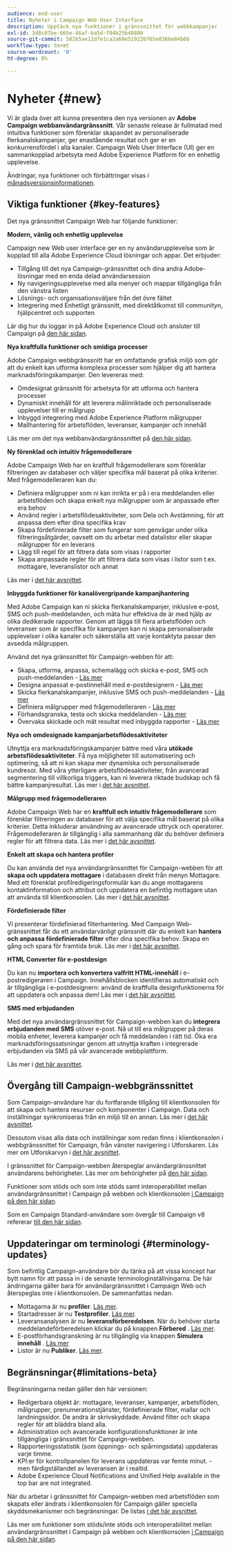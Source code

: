```yaml
---
audience: end-user
title: Nyheter i Campaign Web User Interface
description: Upptäck nya funktioner i gränssnittet för webbkampanjer
exl-id: 3d8c07be-665e-46af-ba5d-f04b25b40880
source-git-commit: 581b5ae12d7e1ca2a68e51923b765e0366e84b66
workflow-type: tm+mt
source-wordcount: '0'
ht-degree: 0%

---
```



# Nyheter {#new}

Vi är glada över att kunna presentera den nya versionen av **Adobe Campaign webbanvändargränssnitt**. Vår senaste release är fullmatad med intuitiva funktioner som förenklar skapandet av personaliserade flerkanalskampanjer, ger enastående resultat och ger er en konkurrensfördel i alla kanaler. Campaign Web User Interface (UI) ger en sammankopplad arbetsyta med Adobe Experience Platform för en enhetlig upplevelse.

Ändringar, nya funktioner och förbättringar visas i [månadsversionsinformationen](release-notes.md).


## Viktiga funktioner {#key-features}

Det nya gränssnittet Campaign Web har följande funktioner:

**Modern, vänlig och enhetlig upplevelse**

Campaign new Web user interface ger en ny användarupplevelse som är kopplad till alla Adobe Experience Cloud lösningar och appar. Det erbjuder:

* Tillgång till det nya Campaign-gränssnittet och dina andra Adobe-lösningar med en enda delad användarsession
* Ny navigeringsupplevelse med alla menyer och mappar tillgängliga från den vänstra listen
* Lösnings- och organisationsväljare från det övre fältet
* Integrering med Enhetligt gränssnitt, med direktåtkomst till communityn, hjälpcentret och supporten

Lär dig hur du loggar in på Adobe Experience Cloud och ansluter till Campaign på [den här sidan](../get-started/connect-to-campaign.md).


**Nya kraftfulla funktioner och smidiga processer**

Adobe Campaign webbgränssnitt har en omfattande grafisk miljö som gör att du enkelt kan utforma komplexa processer som hjälper dig att hantera marknadsföringskampanjer. Den levereras med:

* Omdesignat gränssnitt för arbetsyta för att utforma och hantera processer
* Dynamiskt innehåll för att leverera målinriktade och personaliserade upplevelser till er målgrupp
* Inbyggd integrering med Adobe Experience Platform målgrupper
* Mallhantering för arbetsflöden, leveranser, kampanjer och innehåll

Läs mer om det nya webbanvändargränssnittet på [den här sidan](../get-started/user-interface.md).

**Ny förenklad och intuitiv frågemodellerare**

Adobe Campaign Web har en kraftfull frågemodellerare som förenklar filtreringen av databaser och väljer specifika mål baserat på olika kriterier. Med frågemodelleraren kan du:

* Definiera målgrupper som ni kan inrikta er på i era meddelanden eller arbetsflöden och skapa enkelt nya målgrupper som är anpassade efter era behov
* Använd regler i arbetsflödesaktiviteter, som Dela och Avstämning, för att anpassa dem efter dina specifika krav
* Skapa fördefinierade filter som fungerar som genvägar under olika filtreringsåtgärder, oavsett om du arbetar med datalistor eller skapar målgrupper för en leverans
* Lägg till regel för att filtrera data som visas i rapporter
* Skapa anpassade regler för att filtrera data som visas i listor som t.ex. mottagare, leveranslistor och annat

Läs mer i [det här avsnittet](../query/query-modeler-overview.md).


**Inbyggda funktioner för kanalövergripande kampanjhantering**

Med Adobe Campaign kan ni skicka flerkanalskampanjer, inklusive e-post, SMS och push-meddelanden, och mäta hur effektiva de är med hjälp av olika dedikerade rapporter. Genom att lägga till flera arbetsflöden och leveranser som är specifika för kampanjen kan ni skapa personaliserade upplevelser i olika kanaler och säkerställa att varje kontaktyta passar den avsedda målgruppen.

Använd det nya gränssnittet för Campaign-webben för att:

* Skapa, utforma, anpassa, schemalägg och skicka e-post, SMS och push-meddelanden - [Läs mer](../msg/gs-messages.md)
* Designa anpassat e-postinnehåll med e-postdesignern - [Läs mer](../email/edit-content.md)
* Skicka flerkanalskampanjer, inklusive SMS och push-meddelanden - [Läs mer](../workflows/activities/channels.md)
* Definiera målgrupper med frågemodelleraren - [Läs mer](../audience/about-recipients.md)
* Förhandsgranska, testa och skicka meddelanden - [Läs mer](../monitor/prepare-send.md)
* Övervaka skickade och mät resultat med inbyggda rapporter - [Läs mer](../reporting/delivery-reports.md)



**Nya och omdesignade kampanjarbetsflödesaktiviteter**

Utnyttja era marknadsföringskampanjer bättre med våra **utökade arbetsflödesaktiviteter**. Få nya möjligheter till automatisering och optimering, så att ni kan skapa mer dynamiska och personaliserade kundresor. Med våra ytterligare arbetsflödesaktiviteter, från avancerad segmentering till villkorliga triggers, kan ni leverera riktade budskap och få bättre kampanjresultat. Läs mer i [det här avsnittet](../workflows/gs-workflows.md).


**Målgrupp med frågemodelleraren**

Adobe Campaign Web har en **kraftfull och intuitiv frågemodellerare** som förenklar filtreringen av databaser för att välja specifika mål baserat på olika kriterier. Detta inkluderar användning av avancerade uttryck och operatorer. Frågemodelleraren är tillgänglig i alla sammanhang där du behöver definiera regler för att filtrera data. Läs mer i [det här avsnittet](../query/query-modeler-overview.md).

**Enkelt att skapa och hantera profiler**

Du kan använda det nya användargränssnittet för Campaign-webben för att **skapa och uppdatera mottagare** i databasen direkt från menyn Mottagare. Med ett förenklat profilredigeringsformulär kan du ange mottagarens kontaktinformation och attribut och uppdatera en befintlig mottagare utan att använda till klientkonsolen. Läs mer i [det här avsnittet](../audience/about-recipients.md).

<!--
* Adobe Experience Manager (AEM) Integration
    
    With our AEM integration extended to web UI, you can easily manage assets and synchronize full HTML templates, empowering you to create captivating digital experiences without any hassle. 
    
    Elevate and streamline your content management capabilities on the web UI with this integration to boost productivity.
-->
<!--
* **Gen AI for Email content**

    Say goodbye to manual content creation and hello to efficient, data-driven campaigns with the power of Gen AI.  Our Gen AI technology utilizes advanced algorithms to **generate highly engaging and personalized content**. Drive higher open rates, click-through rates, and conversions with Gen AI's intelligent content generation. Stay ahead of the competition and elevate your email marketing game with Gen AI on email content.

    Learn more in [this section](../email/generative-gs.md).
-->
<!--
**AI-powered Contextual Help**

Ask questions and find guidance directly from the product user interface. The new **AI-powered Contextual Help** helps you learn and grow your expertise on new Campaign features. Based on the latest product documentation, it assists you to find help and get step-by-step guidance instantly, as you are building your use cases. This feature is currently available in Beta, for a limited set of users. Learn more in [this section](../get-started/-using-ai.md).-->

**Fördefinierade filter**

Vi presenterar fördefinierad filterhantering. Med Campaign Web-gränssnittet får du ett användarvänligt gränssnitt där du enkelt kan **hantera och anpassa fördefinierade filter** efter dina specifika behov. Skapa en gång och spara för framtida bruk. Läs mer i [det här avsnittet](../get-started/predefined-filters.md).

**HTML Converter för e-postdesign**

Du kan nu **importera och konvertera valfritt HTML-innehåll** i e-postredigeraren i Campaign. Innehållsblocken identifieras automatiskt och är tillgängliga i e-postdesignern: använd de kraftfulla designfunktionerna för att uppdatera och anpassa dem! Läs mer i [det här avsnittet](../email/existing-content.md).


**SMS med erbjudanden**

Med det nya användargränssnittet för Campaign-webben kan du **integrera erbjudanden med SMS** utöver e-post. Nå ut till era målgrupper på deras mobila enheter, leverera kampanjer och få meddelanden i rätt tid. Öka era marknadsföringssatsningar genom att utnyttja kraften i integrerade erbjudanden via SMS på vår avancerade webbplattform.

Läs mer i [det här avsnittet](../msg/offers.md).

## Övergång till Campaign-webbgränssnittet

Som Campaign-användare har du fortfarande tillgång till klientkonsolen för att skapa och hantera resurser och komponenter i Campaign. Data och inställningar synkroniseras från en miljö till en annan. Läs mer i [det här avsnittet](../get-started/get-started.md#ac-client).

Dessutom visas alla data och inställningar som redan finns i klientkonsolen i webbgränssnittet för Campaign, från vänster navigering i Utforskaren. Läs mer om Utforskarvyn i [det här avsnittet](../get-started/user-interface.md#user-interface-explorer).

I gränssnittet för Campaign-webben återspeglar användargränssnittet användarens behörigheter. Läs mer om behörigheter på [den här sidan](../get-started/permissions.md).

Funktioner som stöds och som inte stöds samt interoperabilitet mellan användargränssnittet i Campaign på webben och klientkonsolen [i Campaign på den här sidan](../get-started/capability-matrix.md).

Som en Campaign Standard-användare som övergår till Campaign v8 refererar [till den här sidan](../rn/acs-migration.md).

## Uppdateringar om terminologi {#terminology-updates}

Som befintlig Campaign-användare bör du tänka på att vissa koncept har bytt namn för att passa in i de senaste terminologinställningarna. De här ändringarna gäller bara för användargränssnittet i Campaign Web och återspeglas inte i klientkonsolen. De sammanfattas nedan.

* Mottagarna är nu **profiler**. [Läs mer](../audience/gs-audiences-recipients.md).
* Startadresser är nu **Testprofiler**. [Läs mer](../preview-test/test-deliveries.md).
* Leveransanalysen är nu **leveransförberedelsen**. När du behöver starta meddelandeförberedelsen klickar du på knappen **Förbered** . [Läs mer](../monitor/prepare-send.md).
* E-postförhandsgranskning är nu tillgänglig via knappen **Simulera innehåll** . [Läs mer](../preview-test/preview-test.md)
* Listor är nu **Publiker**. [Läs mer](../audience/gs-audiences-recipients.md).

## Begränsningar{#limitations-beta}

Begränsningarna nedan gäller den här versionen:

* Redigerbara objekt är: mottagare, leveranser, kampanjer, arbetsflöden, målgrupper, prenumerationstjänster, fördefinierade filter, mallar och landningssidor. De andra är skrivskyddade. Använd filter och skapa regler för att bläddra bland alla.
* Administration och avancerade konfigurationsfunktioner är inte tillgängliga i gränssnittet för Campaign-webben.
* Rapporteringsstatistik (som öppnings- och spårningsdata) uppdateras varje timme.
* KPI:er för kontrollpanelen för leverans uppdateras var femte minut. - men färdigställandet av leveransen är i realtid.
* Adobe Experience Cloud Notifications and Unified Help available in the top bar are not integrated.

När du arbetar i gränssnittet för Campaign-webben med arbetsflöden som skapats eller ändrats i klientkonsolen för Campaign gäller speciella skyddsmekanismer och begränsningar. De listas [i det här avsnittet](../get-started/guardrails.md).

Läs mer om funktioner som stöds/inte stöds och interoperabilitet mellan användargränssnittet i Campaign på webben och klientkonsolen [i Campaign på den här sidan](../get-started/capability-matrix.md).
